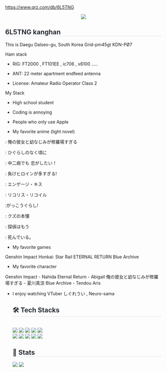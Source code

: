 https://www.qrz.com/db/6L5TNG

<div align= "center">
    <img src="https://capsule-render.vercel.app/api?type=waving&color=0:00b3ff,100:4806fe&height=120&text=6L5TNG-ies27&animation=twinkling&fontColor=180b89&fontSize=40" />
    </div>
    <div style="text-align: left;"> 
    <h2 style="border-bottom: 1px solid #d8dee4; color: #282d33;"> 6L5TNG kanghan </h2>  
    This is Daegu Dalseo-gu, South Korea
Grid-pm45gt
KDN-PØ7

Ham stack

- RIG: FT2000 , FT101EE , ic706 , 
 x6100 .....

- ANT: 22 meter apartment endfeed 
 antenna

- License: Amateur Radio Operator 
 Class 2


My Stack

- High school student

- Coding is annoying

- People who only use Apple


- My favorite anime (light novel)
 
 : 俺の彼女と幼なじみが修羅場すぎる
 
 : ひぐらしのなく頃に
 
 : 中二病でも 恋がしたい！
 
 : 負けヒロインが多すぎる!
 
:  エンゲージ・キス

:  リコリス・リコイル 

:がっこうぐらし!

: クズの本懐 

: 探偵はもう 

: 死んでいる。




-  My favorite games

 Genshin Impact 
 Honkai: Star Rail 
 ETERNAL RETURN 
 Blue Archive

- My favorite character

Genshin Impact - Nahida
Eternal Return - Abigail
俺の彼女と幼なじみが修羅場すぎる - 夏川真涼
Blue Archive - Tendou Aris

- I enjoy watching VTuber
 しぐれうい , Neuro-sama 

    <div style="text-align: left;">
    <h2 style="border-bottom: 1px solid #d8dee4; color: #282d33;"> 🛠️ Tech Stacks </h2> <br> 
    <div style="margin: ; text-align: left;" "text-align: left;"> <img src="https://img.shields.io/badge/Swift-F05138?style=flat-square&logo=Swift&logoColor=white">
          <img src="https://img.shields.io/badge/Slack-4A154B?style=flat-square&logo=Slack&logoColor=white">
          <img src="https://img.shields.io/badge/Next.js-000000?style=flat-square&logo=Next.js&logoColor=white">
          <img src="https://img.shields.io/badge/Linux-FCC624?style=flat-square&logo=Linux&logoColor=white">
          <img src="https://img.shields.io/badge/IOS-000000?style=flat-square&logo=IOS&logoColor=white">
          <br/><img src="https://img.shields.io/badge/Java-007396?style=flat-square&logo=Java&logoColor=white">
          <img src="https://img.shields.io/badge/Javascript-F7DF1E?style=flat-square&logo=Javascript&logoColor=white">
          <img src="https://img.shields.io/badge/Android-3DDC84?style=flat-square&logo=Android&logoColor=white">
          <img src="https://img.shields.io/badge/C-A8B9CC?style=flat-square&logo=C&logoColor=white">
          <img src="https://img.shields.io/badge/HTML5-E34F26?style=flat-square&logo=HTML5&logoColor=white">
          <br/></div>
    </div>
    <div style="text-align: left;"> 
    <h2 style="border-bottom: 1px solid #d8dee4; color: #282d33;"> 🏅 Stats </h2> <div style="text-align: left;"> <img src="https://github-readme-stats.vercel.app/api?username=ies27&bg_color=180,00000000,00000000&title_color=ffffff&text_color=ffffff"
         /> <img src="https://github-readme-stats.vercel.app/api/top-langs/?username=ies27&layout=compact&bg_color=180,00000000,00000000&title_color=ffffff&text_color=ffffff"
           /> </div> 
    </div>
    
